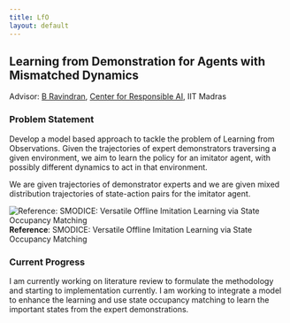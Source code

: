 ```yaml
---
title: LfO
layout: default
---
```

## Learning from Demonstration for Agents with Mismatched Dynamics

Advisor: [B Ravindran](https://wsai.iitm.ac.in/~ravi/), [Center for Responsible AI](https://cerai.iitm.ac.in/), IIT Madras

### Problem Statement
Develop a model based approach to tackle the problem of Learning from Observations. Given the trajectories of expert demonstrators traversing a given environment, we aim to learn the policy for an imitator agent, with possibly different dynamics to act in that environment.

We are given trajectories of demonstrator experts and we are given mixed distribution trajectories of state-action pairs for the imitator agent.

![Reference: SMODICE: Versatile Offline Imitation Learning via State Occupancy Matching](https://lh3.googleusercontent.com/sitesv/AICyYdZ6lSPcst8pBQhDq2rz3XZQ5f82WG-c_W7JKtPKqLtbsRaasCJ4t4xdlY0P5KvcasePiDH8SCMFhre69Kxvl_6t2IEC8ovkeh4oUs0JZtjj2Et0aweuLSvCClXId5VIfpq0NYQkWPHk8rI7mxSmKCuy8Qk_7e1wNzMTYp4rLWzL2y-8c0gyLqeRWnUsOmdDf2H8tooYSIGxXvUNfVj_s3XCvjRaLeukrmOSJA4=w1280)
**Reference**: SMODICE: Versatile Offline Imitation Learning via State Occupancy Matching

### Current Progress
I am currently working on literature review to formulate the methodology and starting to implementation currently. I am working to integrate a model to enhance the learning and use state occupancy matching to learn the important states from the expert demonstrations.